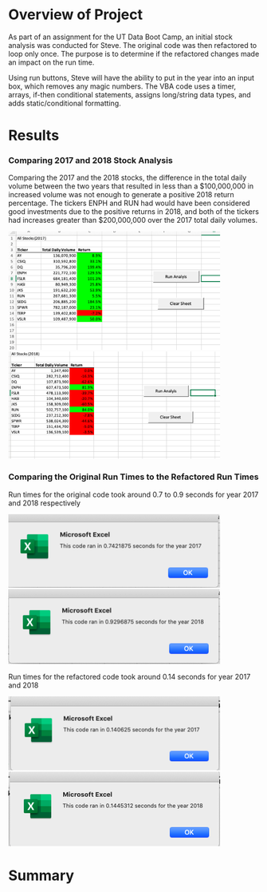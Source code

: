 # Overview of Project

As part of an assignment for the UT Data Boot Camp, an initial stock analysis was conducted for Steve. The original code was then refactored to loop only once. The purpose is to determine if the refactored changes made an impact on the run time.

Using run buttons, Steve will have the ability to put in the year into an input box, which removes any magic numbers. The VBA code uses a timer, arrays, if-then conditional statements, assigns long/string data types, and adds static/conditional formatting.

# Results

### Comparing 2017 and 2018 Stock Analysis
Comparing the 2017 and the 2018 stocks, the difference in the total daily volume between the two years that resulted in less than a $100,000,000 in increased volume was not enough to generate a positive 2018 return percentage. The tickers ENPH and RUN had would have been considered good investments due to the positive returns in 2018, and both of the tickers had increases greater than $200,000,000 over the 2017 total daily volumes.

<img src="https://github.com/remilekunajisebutu/stock-analysis/blob/main/Resources/VBA_Challenge_2017.png" width="425"/><img src="https://github.com/remilekunajisebutu/stock-analysis/blob/main/Resources/VBA_Challenge_2018.png" width="425"/>

### Comparing the Original Run Times to the Refactored Run Times

Run times for the original code took around 0.7 to 0.9 seconds for year 2017 and 2018 respectively

<img src="https://github.com/remilekunajisebutu/stock-analysis/blob/main/Resources/original timer 2017.png" width="425"/><img src="https://github.com/remilekunajisebutu/stock-analysis/blob/main/Resources/original timer 2018.png" width="425"/>

Run times for the refactored code took around 0.14 seconds for year 2017 and 2018 

<img src="https://github.com/remilekunajisebutu/stock-analysis/blob/main/Resources/refactored%20timer%20for%202017.png" width="425"/><img src="https://github.com/remilekunajisebutu/stock-analysis/blob/main/Resources/refactored%20timer%20for%202018.png" width="425"/>




# Summary


